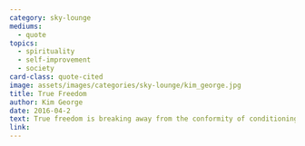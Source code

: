 ```yaml
---
category: sky-lounge
mediums:
  - quote
topics:
  - spirituality
  - self-improvement
  - society
card-class: quote-cited
image: assets/images/categories/sky-lounge/kim_george.jpg
title: True Freedom
author: Kim George
date: 2016-04-2
text: True freedom is breaking away from the conformity of conditioning imposed on your identity and understanding of reality. The more you know your true potential, the easier to manifest that truth!
link:
---
```

